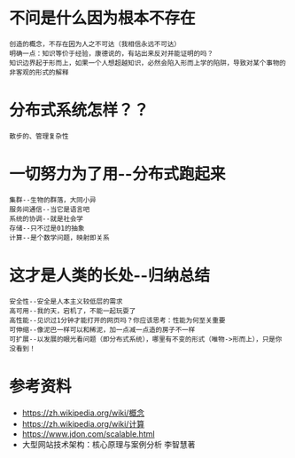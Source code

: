 # 不问是什么因为根本不存在
    创造的概念，不存在因为人之不可达（我相信永远不可达）
    明确一点：知识等价于经验，康德说的，有站出来反对并能证明的吗？
    知识边界起于形而上，如果一个人想超越知识，必然会陷入形而上学的陷阱，导致对某个事物的非客观的形式的解释
# 分布式系统怎样？？
    散步的、管理复杂性
# 一切努力为了用--分布式跑起来
    集群--生物的群落，大同小异
    服务间通信--当它是语言吧
    系统的协调--就是社会学
    存储--只不过是01的抽象
    计算--是个数学问题，映射即关系     
# 这才是人类的长处--归纳总结
    安全性--安全是人本主义较低层的需求
    高可用--我的天，宕机了，不能一起玩耍了
    高性能--见识过1分钟才能打开的网页吗？你应该思考：性能为何至关重要
    可伸缩--像泥巴一样可以和稀泥，加一点减一点造的房子不一样
    可扩展--以发展的眼光看问题（即分布式系统），哪里有不变的形式（唯物->形而上），只是你没看到！

# 参考资料
* https://zh.wikipedia.org/wiki/概念
* https://zh.wikipedia.org/wiki/计算
* https://www.jdon.com/scalable.html
* 大型网站技术架构：核心原理与案例分析 李智慧著